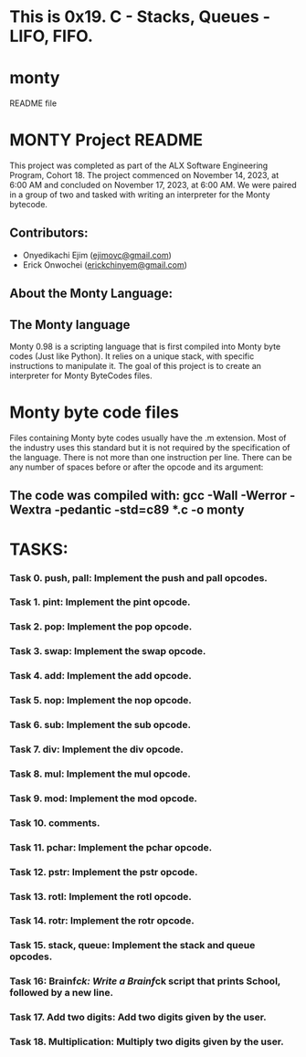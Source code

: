 # This is 0x19. C - Stacks, Queues - LIFO, FIFO.

# monty
README file

#  MONTY Project README

This project was completed as part of the ALX Software Engineering Program, Cohort 18. The project commenced on November 14, 2023, at 6:00 AM and concluded on November 17, 2023, at 6:00 AM.
We were paired in a group of two and tasked with writing an interpreter for the Monty bytecode.

## Contributors:
- Onyedikachi Ejim (ejimovc@gmail.com)
- Erick Onwochei (erickchinyem@gmail.com)


## About the Monty Language:

## The Monty language
Monty 0.98 is a scripting language that is first compiled into Monty byte codes (Just like Python). It relies on a unique stack, with specific instructions to manipulate it. The goal of this project is to create an interpreter for Monty ByteCodes files.

# Monty byte code files

Files containing Monty byte codes usually have the .m extension. Most of the industry uses this standard but it is not required by the specification of the language. There is not more than one instruction per line. There can be any number of spaces before or after the opcode and its argument:

## The code was compiled with: gcc -Wall -Werror -Wextra -pedantic -std=c89 *.c -o monty

# TASKS:
### Task 0. push, pall: Implement the push and pall opcodes.
### Task 1. pint: Implement the pint opcode.
### Task 2. pop: Implement the pop opcode.
### Task 3. swap: Implement the swap opcode.
### Task 4. add: Implement the add opcode.
### Task 5. nop: Implement the nop opcode.
### Task 6. sub: Implement the sub opcode.
### Task 7. div: Implement the div opcode.
### Task 8. mul: Implement the mul opcode.
### Task 9. mod: Implement the mod opcode.
### Task 10. comments.
### Task 11. pchar: Implement the pchar opcode.
### Task 12. pstr: Implement the pstr opcode.
### Task 13. rotl: Implement the rotl opcode.
### Task 14. rotr: Implement the rotr opcode.
### Task 15. stack, queue: Implement the stack and queue opcodes.
### Task 16: Brainf*ck: Write a Brainf*ck script that prints School, followed by a new line.
### Task 17. Add two digits: Add two digits given by the user.
### Task 18. Multiplication: Multiply two digits given by the user.
